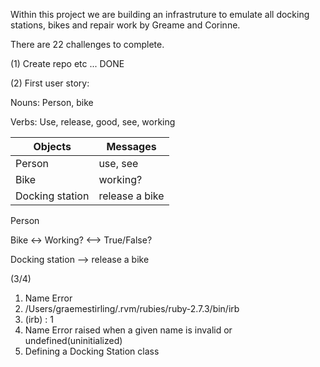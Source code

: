 Within this project we are building an infrastruture to emulate all docking stations, bikes and repair work by Greame and Corinne.

There are 22 challenges to complete.

(1) Create repo etc ... DONE 

(2) 
First user story:

Nouns: Person, bike

Verbs: Use, release, good, see, working

| Objects  | Messages |
| ------------- | ------------- |
| Person  | use, see  |
| Bike  | working? |
| Docking station  | release a bike |

Person 

Bike <-> Working? <--> True/False?

Docking station --> release a bike 

(3/4) 

1. Name Error 
2. /Users/graemestirling/.rvm/rubies/ruby-2.7.3/bin/irb
3. (irb) : 1
4. Name Error raised when a given name is invalid or undefined(uninitialized)  
5. Defining a Docking Station class 
